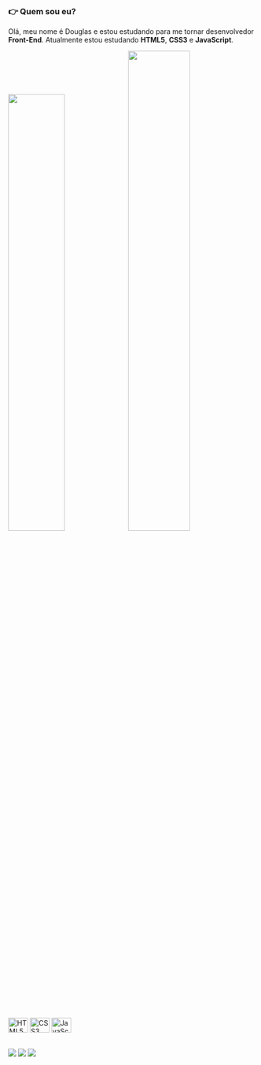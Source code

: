 ### 👉 Quem sou eu?

Olá, meu nome é Douglas e estou estudando para me tornar desenvolvedor <strong>Front-End</strong>. Atualmente estou estudando <strong>HTML5</strong>,         <strong>CSS3</strong> e <strong>JavaScript</strong>.

<a><img width="47.7%" src="https://github-readme-stats.vercel.app/api?username=douglasgardioli&show_icons=true&theme=tokyonight"></a>
<a><img width="50%" src="https://github-readme-stats.vercel.app/api/top-langs/?username=douglasgardioli&layout=compact&theme=tokyonight"></a>

<div style="display: inline-block">
  <img width="40" height="30" alt="HTML5 icon" src="https://cdn.jsdelivr.net/gh/devicons/devicon/icons/html5/html5-original.svg" />
  <img width="40" height="30" alt="CSS3 icon" src="https://cdn.jsdelivr.net/gh/devicons/devicon/icons/css3/css3-original.svg" />
  <img width="40" height="30" alt="JavaScript icon" src="https://cdn.jsdelivr.net/gh/devicons/devicon/icons/javascript/javascript-original.svg" />
</div>

##

<div>

<a href="https://twitter.com/douglasgardioli" target="_blank"><img src="https://img.shields.io/badge/Twitter-1DA1F2?style=for-the-badge&logo=twitter&logoColor=white"></a>
<a href="https://www.instagram.com/douglasgardioli/" target="_blank"><img src="https://img.shields.io/badge/Instagram-E4405F?style=for-the-badge&logo=instagram&logoColor=white"></a>
<a href="https://www.facebook.com/douglasgardioli" target="_blank"><img src="https://img.shields.io/badge/Facebook-1877F2?style=for-the-badge&logo=facebook&logoColor=white"></a>

</div>


<!--
**DouglasGardioli/douglasgardioli** is a ✨ _special_ ✨ repository because its `README.md` (this file) appears on your GitHub profile.

Here are some ideas to get you started:

- 🔭 I’m currently working on ...
- 🌱 I’m currently learning ...
- 👯 I’m looking to collaborate on ...
- 🤔 I’m looking for help with ...
- 💬 Ask me about ...
- 📫 How to reach me: ...
- 😄 Pronouns: ...
- ⚡ Fun fact: ...
-->
